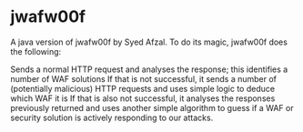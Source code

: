 jwafw00f
========

A java version of jwafw00f by Syed Afzal.
To do its magic, jwafw00f does the following:

Sends a normal HTTP request and analyses the response; this identifies a number of WAF solutions
If that is not successful, it sends a number of (potentially malicious) HTTP requests and uses simple logic to deduce which WAF it is
If that is also not successful, it analyses the responses previously returned and uses another simple algorithm to guess if a WAF or security solution is actively responding to our attacks.
